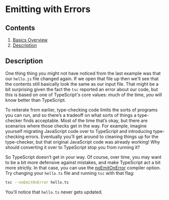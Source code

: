 # Emitting with Errors

## Contents

1. [Basics Overview](../TheBasics.md)
2. [Description](#description)

## Description

One thing thing you might not have noticed from the last example was that our `hello.js` file changed again. If we open that file up then we'll see that the contents still basically look the same as our input file. That might be a bit surprising given the fact the `tsc` reported an error about our code, but this is based on one of TypeScript's core values: much of the time, _you_ will know better than TypeScript.

To reiterate from earlier, type-checking code limits the sorts of programs you can run, and so there’s a tradeoff on what sorts of things a type-checker finds acceptable. Most of the time that’s okay, but there are scenarios where those checks get in the way. For example, imagine yourself migrating JavaScript code over to TypeScript and introducing type-checking errors. Eventually you’ll get around to cleaning things up for the type-checker, but that original JavaScript code was already working! Why should converting it over to TypeScript stop you from running it?

So TypeScript doesn’t get in your way. Of course, over time, you may want to be a bit more defensive against mistakes, and make TypeScript act a bit more strictly. In that case, you can use the [noEmitOnError](https://www.typescriptlang.org/tsconfig#noEmitOnError) compiler option. Try changing your `hello.ts` file and running `tsc` with that flag:

```bash
tsc --noEmitOnError hello.ts
```

You'll notice that `hello.ts` never gets updated.
